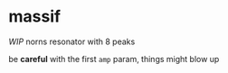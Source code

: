# massif
*WIP* norns resonator with 8 peaks

be **careful** with the first ``amp`` param, things might blow up
